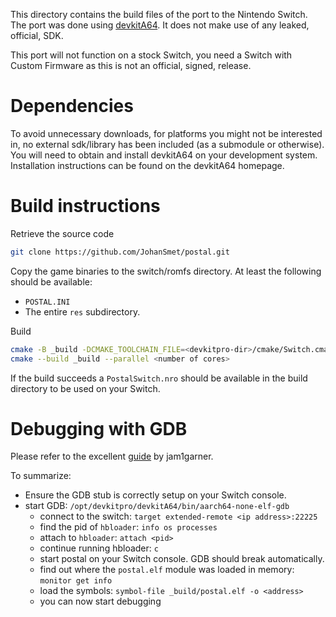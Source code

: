 This directory contains the build files of the port to the Nintendo Switch.
The port was done using [devkitA64](https://devkitpro.org/wiki/Getting_Started). It does not make use of any leaked, official, SDK.

This port will not function on a stock Switch, you need a Switch with Custom Firmware as this is not an official, signed, release.

# Dependencies
To avoid unnecessary downloads, for platforms you might not be interested in, no external sdk/library has been included (as a submodule or otherwise).
You will need to obtain and install devkitA64 on your development system. Installation instructions can be found on the devkitA64 homepage.

# Build instructions
Retrieve the source code
```bash
git clone https://github.com/JohanSmet/postal.git
```
Copy the game binaries to the switch/romfs directory. At least the following should be available:
- `POSTAL.INI`
- The entire `res` subdirectory.

Build
```bash
cmake -B _build -DCMAKE_TOOLCHAIN_FILE=<devkitpro-dir>/cmake/Switch.cmake
cmake --build _build --parallel <number of cores>
```
If the build succeeds a `PostalSwitch.nro` should be available in the build directory to be used on your Switch.

# Debugging with GDB
Please refer to the excellent [guide](https://gist.github.com/jam1garner/c9ba6c0cff150f1a2480d0c18ff05e33) by jam1garner.

To summarize:
- Ensure the GDB stub is correctly setup on your Switch console.
- start GDB: `/opt/devkitpro/devkitA64/bin/aarch64-none-elf-gdb`
  - connect to the switch: `target extended-remote <ip address>:22225`
  - find the pid of `hbloader`: `info os processes`
  - attach to `hbloader`: `attach <pid>`
  - continue running hbloader: `c`
  - start postal on your Switch console. GDB should break automatically.
  - find out where the  `postal.elf` module was loaded in memory: `monitor get info`
  - load the symbols: `symbol-file _build/postal.elf -o <address>`
  - you can now start debugging


